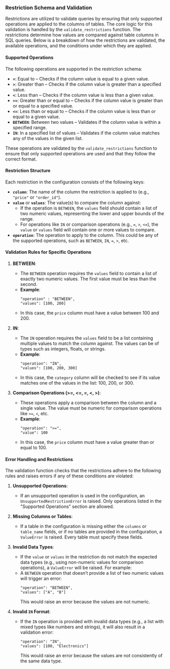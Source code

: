 ### **Restriction Schema and Validation**

Restrictions are utilized to validate queries by ensuring that only supported operations are applied to the columns of tables.
The core logic for this validation is handled by the `validate_restrictions` function. The restrictions determine how values are compared against table columns in SQL queries. Below is a breakdown of how the restrictions are validated, the available operations, and the conditions under which they are applied.

#### **Supported Operations**

The following operations are supported in the restriction schema:

- **`=`**: Equal to – Checks if the column value is equal to a given value.
- **`>`**: Greater than – Checks if the column value is greater than a specified value.
- **`<`**: Less than – Checks if the column value is less than a given value.
- **`>=`**: Greater than or equal to – Checks if the column value is greater than or equal to a specified value.
- **`<=`**: Less than or equal to – Checks if the column value is less than or equal to a given value.
- **`BETWEEN`**: Between two values – Validates if the column value is within a specified range.
- **`IN`**: In a specified list of values – Validates if the column value matches any of the values in the given list.

These operations are validated by the `validate_restrictions` function to ensure that only supported operations are used and that they follow the correct format.

#### **Restriction Structure**

Each restriction in the configuration consists of the following keys:
- **`column`**: The name of the column the restriction is applied to (e.g., `"price"` or `"order_id"`).
- **`value`** or **`values`**: The value(s) to compare the column against:
  - If the operation is `BETWEEN`, the `values` field should contain a list of two numeric values, representing the lower and upper bounds of the range.
  - For operations like `IN` or comparison operations (e.g., `=`, `>`, `<=`), the `value` or `values` field will contain one or more values to compare.
- **`operation`**: The operation to apply to the column. This could be any of the supported operations, such as `BETWEEN`, `IN`, `=`, `>`, etc.

#### **Validation Rules for Specific Operations**

1. **BETWEEN**:
   - The `BETWEEN` operation requires the `values` field to contain a list of exactly two numeric values. The first value must be less than the second.
   - **Example**: 
     ```
     "operation" : "BETWEEN", 
     "values": [100, 200]
     ```
   - In this case, the `price` column must have a value between 100 and 200.

2. **IN**:
   - The `IN` operation requires the `values` field to be a list containing multiple values to match the column against. The values can be of types such as integers, floats, or strings.
   - **Example**:
     ```
     "operation": "IN", 
     "values": [100, 200, 300]
     ```
   - In this case, the `category` column will be checked to see if its value matches one of the values in the list: 100, 200, or 300.

3. **Comparison Operations (>=, <=, =, <, >)**:
   - These operations apply a comparison between the column and a single value. The value must be numeric for comparison operations like `>=`, `<`, etc.
   - **Example**: 
        ```
     "operation": ">=", 
     "value": 100
     ```
   - In this case, the `price` column must have a value greater than or equal to 100.

#### **Error Handling and Restrictions**

The validation function checks that the restrictions adhere to the following rules and raises errors if any of these conditions are violated:

1. **Unsupported Operations**:
   - If an unsupported operation is used in the configuration, an `UnsupportedRestrictionError` is raised. Only operations listed in the "Supported Operations" section are allowed.

2. **Missing Columns or Tables**:
   - If a table in the configuration is missing either the `columns` or `table_name` fields, or if no tables are provided in the configuration, a `ValueError` is raised. Every table must specify these fields.

3. **Invalid Data Types**:
   - If the `value` or `values` in the restriction do not match the expected data types (e.g., using non-numeric values for comparison operations), a `ValueError` will be raised.
 For example:
   - A `BETWEEN` operation that doesn’t provide a list of two numeric values will trigger an error:
     ```
     "operation": "BETWEEN", 
     "values": ["A", "B"]
     ```
     This would raise an error because the values are not numeric.

4. **Invalid `IN` Format**:
   - If the `IN` operation is provided with invalid data types (e.g., a list with mixed types like numbers and strings), it will also result in a validation error:
     ```
     "operation": "IN", 
     "values": [100, "Electronics"]
     ```
     This would raise an error because the values are not consistently of the same data type.
